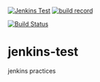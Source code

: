 [![Jenkins Test](https://img.shields.io/badge/test-passing-brightgreen.svg)](http://hoooober1.mylabserver.com:8080/blue/organizations/jenkins/gittest/activity)
[![build record](https://img.shields.io/badge/latest%20build-2018%2F4%2F29-pink.svg)]()

[![Build Status](http://hoooober1.mylabserver.com:8080/buildStatus/icon?job=gittest)](http://hoooober1.mylabserver.com:8080/job/gittest/)
# jenkins-test
jenkins practices
